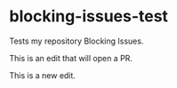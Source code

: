 # blocking-issues-test
Tests my repository Blocking Issues.

This is an edit that will open a PR. 

This is a new edit.
